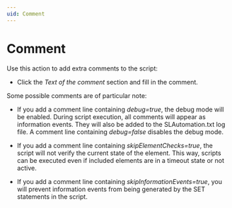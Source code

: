 ```yaml
---
uid: Comment
---
```


# Comment

Use this action to add extra comments to the script:

- Click the *Text of the comment* section and fill in the comment.

Some possible comments are of particular note:

- If you add a comment line containing *debug=true*, the debug mode will be enabled. During script execution, all comments will appear as information events. They will also be added to the SLAutomation.txt log file. A comment line containing *debug=false* disables the debug mode.

- If you add a comment line containing *skipElementChecks=true*, the script will not verify the current state of the element. This way, scripts can be executed even if included elements are in a timeout state or not active.

- If you add a comment line containing *skipInformationEvents=true*, you will prevent information events from being generated by the SET statements in the script.
